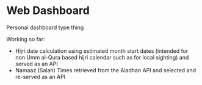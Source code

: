 # Web Dashboard

Personal dashboard type thing

Working so far:

- Hijri date calculation using estimated month start dates (intended for non Umm al-Qura based hijri calendar such as for local sighting) and served as an API
- Namaaz (Salah) Times retrieved from the Aladhan API and selected and re-served as an API